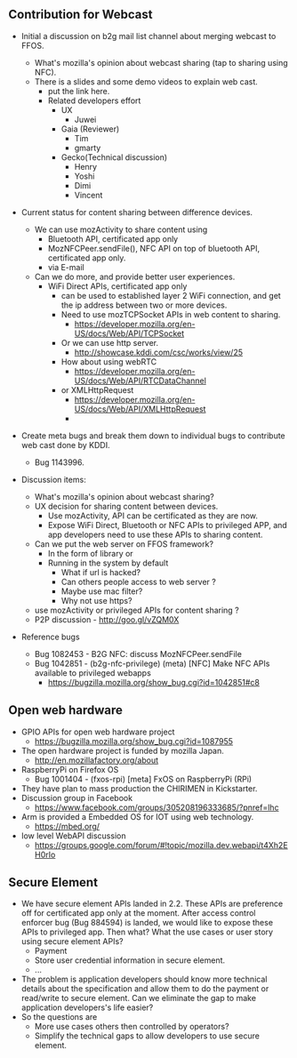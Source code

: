 ## **Contribution for Webcast**  ##
 - Initial a discussion on b2g mail list channel about merging webcast to FFOS.
	 - What's mozilla's opinion about webcast sharing (tap to sharing using NFC). 
	 - There is a slides and some demo videos to explain web cast. 
		 - put the link here.
		 - Related developers effort
			 - UX 
				 - Juwei 
			 - Gaia (Reviewer)
				 - Tim
				 - gmarty 
			 - Gecko(Technical discussion)
				 - Henry
				 - Yoshi
				 - Dimi 
				 - Vincent

 - Current status for content sharing between difference devices.
	 - We can use mozActivity to share content using
		 - Bluetooth API, certificated app only 
		 - MozNFCPeer.sendFile(), NFC API on top of bluetooth API, certificated app only. 
		 - via E-mail
	 - Can we do more, and provide better user experiences.
		 - WiFi Direct APIs, certificated app only
			 - can be used to established layer 2 WiFi connection, and get the ip address between two or more devices. 
			 - Need to use mozTCPSocket APIs in web content to sharing. 
				 - https://developer.mozilla.org/en-US/docs/Web/API/TCPSocket
			 - Or we can use http server. 
				 - http://showcase.kddi.com/csc/works/view/25
			 - How about using webRTC
				 - https://developer.mozilla.org/en-US/docs/Web/API/RTCDataChannel
			 - or XMLHttpRequest
				 - https://developer.mozilla.org/en-US/docs/Web/API/XMLHttpRequest
				 - 
 - Create meta bugs and break them down to individual bugs to contribute web cast done by KDDI. 
	 - Bug 1143996. 
	 
 - Discussion items:
	 - What's mozilla's opinion about webcast sharing?
	 - UX decision for sharing content between devices. 
		 - Use mozActivity, API can be certificated as they are now. 
		 - Expose WiFi Direct, Bluetooth or NFC APIs to privileged APP, and app developers need to use these APIs to sharing content. 
	 - Can we put the web server on FFOS framework?
		 - In the form of library or 
		 - Running in the system by default
			 - What if url is hacked? 
			 - Can others people access to web server ? 
			 - Maybe use mac filter?
			 - Why not use https?
	 - use mozActivity or privileged APIs for content sharing ? 
	 - P2P discussion - http://goo.gl/vZQM0X
 - Reference bugs
	 - Bug 1082453 - B2G NFC: discuss MozNFCPeer.sendFile
	 - Bug 1042851 - (b2g-nfc-privilege) (meta) [NFC] Make NFC APIs available to privileged webapps
		 - https://bugzilla.mozilla.org/show_bug.cgi?id=1042851#c8

 ## **Open web hardware** ##
 - GPIO APIs for open web hardware project
	 - https://bugzilla.mozilla.org/show_bug.cgi?id=1087955
 - The open hardware project is funded by mozilla Japan.  
	 - http://en.mozillafactory.org/about
 - RaspberryPi on Firefox OS
	 - Bug 1001404 - (fxos-rpi) [meta] FxOS on RaspberryPi (RPi)
 - They have plan to mass production the CHIRIMEN in Kickstarter.
 - Discussion group in Facebook 	 
	 - https://www.facebook.com/groups/305208196333685/?pnref=lhc
 - Arm is provided a Embedded OS for IOT using web technology.
	 -  https://mbed.org/ 
 - low level WebAPI discussion 
	 - https://groups.google.com/forum/#!topic/mozilla.dev.webapi/t4Xh2EH0rIo

## Secure Element ##

 - We have secure element APIs landed in 2.2. These APIs are preference off for certificated app only at the moment. After access control enforcer bug (Bug 884594)  is landed, we would like to expose these APIs to privileged app. Then what? What the use cases or user story using secure element APIs?
	 -  Payment 
	 -  Store user credential information in secure element. 
	 -  ...
 - The problem is application developers should know more technical details about the specification and allow them to do the payment or read/write to secure element. Can we eliminate the gap to make application developers's life easier? 
 - So the questions are 
	 - More use cases others then controlled by operators?
	 - Simplify the technical gaps to allow developers to use secure element. 

